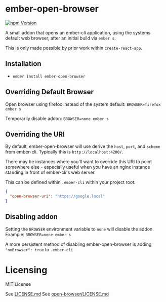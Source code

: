 # ember-open-browser

[![npm Version][npm-badge]][npm]

A small addon that opens an ember-cli application, using the systems default web browser, after an initial build via `ember s`.

This is only made possible by prior work within `create-react-app`.

## Installation

* `ember install ember-open-browser`

## Overriding Default Browser

Open browser using firefox instead of the system default:
`BROWSER=firefox ember s`

Temporarily disable addon:
`BROWSER=none ember s`

## Overriding the URI

By default, ember-open-browser will use derive the `host`, `port`, and `scheme` from ember-cli.  Typically this is `http://localhost:4200/`.

There may be instances where you'll want to override this URI to point somewhere else - especially useful when you have an nginx instance standing in front of ember-cli's web server.

This can be defined within `.ember-cli` within your project root.

```json
{
  "open-browser-uri": "https://google.local"
}
```

## Disabling addon

Setting the `BROWSER` environment variable to `none` will disable the addon.
Example: `BROWSER=none ember s`

A more persistent method of disabling ember-open-browser is adding `"noBrowser": true` to `.ember-cli`

[npm]: https://www.npmjs.org/package/ember-open-browser
[npm-badge]: https://img.shields.io/npm/v/ember-open-browser.svg?style=flat-square

# Licensing

MIT License

See [LICENSE.md](/LICENSE.md)
See [open-browser/LICENSE.md](open-browser/LICENSE.md)
